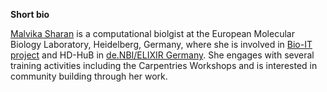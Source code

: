 **Short bio**

[Malvika Sharan](https://twitter.com/MalvikaSharan) is a computational biolgist at the European Molecular Biology Laboratory, Heidelberg, Germany, where she is involved in [Bio-IT project](https://www.embl.de/research/interdisciplinary_research/bioinformatics/community/bio-it/) and HD-HuB in [de.NBI/ELIXIR Germany](https://www.denbi.de/). She engages with several training activities including the Carpentries Workshops and is interested in community building through her work.
